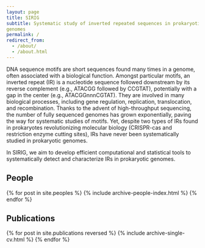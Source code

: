 ```yaml
---
layout: page
title: SIRIG
subtitle: Systematic study of inverted repeated sequences in prokaryotic
genomes
permalink: /
redirect_from:
  - /about/
  - /about.html
---
```



DNA sequence motifs are short sequences found many times in a genome, often
associated with a biological function. Amongst particular motifs, an inverted
repeat (IR) is a nucleotide sequence followed downstream by its reverse
complement (e.g., ATACGG followed by CCGTAT), potentially with a gap in the
center (e.g., ATACGGnnnCGTAT). They are involved in many biological processes,
including gene regulation, replication, translocation, and recombination.
Thanks to the advent of high-throughput sequencing, the number of fully
sequenced genomes has grown exponentially, paving the way for systematic
studies of motifs. Yet, despite two types of IRs found in prokaryotes
revolutionizing molecular biology (CRISPR-cas and restriction enzyme cutting
sites), IRs have never been systematically studied in prokaryotic genomes.

In SIRIG, we aim to develop efficient computational and statistical tools to
systematically detect and characterize IRs in prokaryotic genomes. 

## People

<div class="block">
{% for post in site.peoples %}
    {% include archive-people-index.html %}
{% endfor %}

<br />
  
</div>




## Publications

<div class="block">

{% for post in site.publications reversed %}
    {% include archive-single-cv.html %}
{% endfor %}
</div>

